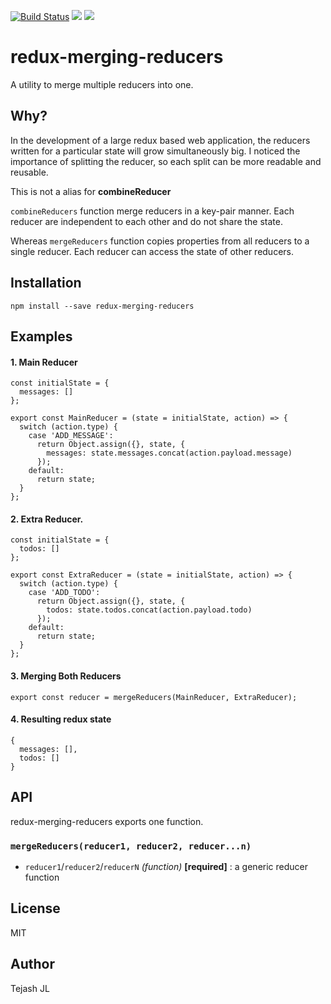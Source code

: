 [![Build Status](https://travis-ci.org/tejashjl1020/redux-merge-reducers.svg?branch=master)](https://travis-ci.org/tejashjl1020/redux-merge-reducers)
[![](https://img.shields.io/npm/v/redux-merging-reducers.svg)](https://npm.im/redux-merging-reducers)
![](https://img.shields.io/david/tejashjl1020/redux-merge-reducers.svg)

# redux-merging-reducers

A utility to merge multiple reducers into one.

## Why?

In the development of a large redux based web application, the reducers written for a particular state will grow simultaneously big. I noticed the importance of splitting the reducer, so each split can be more readable and reusable.


This is not a alias for **combineReducer**

`combineReducers` function merge reducers in a key-pair manner. Each reducer are independent to each other and do not share the state.

Whereas `mergeReducers` function copies properties from all reducers to a single reducer. Each reducer can access the state of other reducers.

## Installation

```
npm install --save redux-merging-reducers
```

## Examples
#### 1. Main Reducer
```es6
const initialState = {
  messages: []
};

export const MainReducer = (state = initialState, action) => {
  switch (action.type) {
    case 'ADD_MESSAGE':
      return Object.assign({}, state, {
        messages: state.messages.concat(action.payload.message)
      });
    default:
      return state;
  }
};

```

#### 2. Extra Reducer.

```es6
const initialState = {
  todos: []
};

export const ExtraReducer = (state = initialState, action) => {
  switch (action.type) {
    case 'ADD_TODO':
      return Object.assign({}, state, {
        todos: state.todos.concat(action.payload.todo)
      });
    default:
      return state;
  }
};
```
#### 3. Merging Both Reducers

```es6
export const reducer = mergeReducers(MainReducer, ExtraReducer);
```
#### 4. Resulting redux state

```es6
{
  messages: [],
  todos: []
}
```

## API

redux-merging-reducers exports one function.

### `mergeReducers(reducer1, reducer2, reducer...n)`

+ `reducer1`/`reducer2`/`reducerN` *(function)* **[required]** : a generic reducer function

## License

MIT

## Author

Tejash JL
